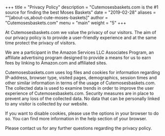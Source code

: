 +++
title = "Privacy Policy"
description = "Cutemosesbaskets.com is the #1 source for finding the best Moses Baskets"
date = "2019-02-28"
aliases = ""[about-us,about-cute-moses-baskets]"
author = "Cutemosesbaskets.com"
menu = "main"
weight = "5"
+++

At Cutemosesbaskets.com we value the privacy of our visitors. The aim of our privacy policy is to provide a user-friendly experience and at the same time protect the privacy of visitors.

We are a participant in the Amazon Services LLC Associates Program, an affiliate advertising program designed to provide a means for us to earn fees by linking to Amazon.com and affiliated sites.

Cutemosesbaskets.com uses log files and cookies for information regarding IP-address, browser type, visited pages, demographics, session times and other similar information in terms of the usage of Cutemosesbaskets.com. The collected data is used to examine trends in order to improve the user experience of Cutemosesbaskets.com. Security measures are in place to prevent any loss of the collected data. No data that can be personally linked to any visitor is collected by our website.

If you want to disable cookies, please use the options in your browser to do so. You can find more information in the help section of your browser.

Please contact us for any further questions regarding the privacy policy.
